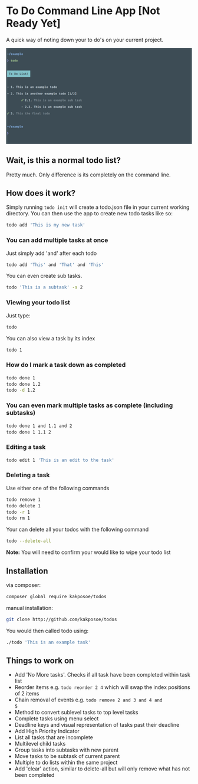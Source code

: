 # To Do Command Line App [Not Ready Yet]

A quick way of noting down your to do's on your current project.

![Todo App](example.png)

## Wait, is this a normal todo list?
Pretty much. Only difference is its completely on the command line. 

## How does it work?
Simply running ```todo init``` will create a todo.json file in your current working directory. You can then use the app to create new todo tasks like so:
```bash
todo add 'This is my new task'
```

### You can add multiple tasks at once
Just simply add 'and' after each todo  
```bash
todo add 'This' and 'That' and 'This'
```

You can even create sub tasks.  
```bash
todo 'This is a subtask' -s 2
```

### Viewing your todo list
Just type:
```bash
todo
```

You can also view a task by its index
```bash
todo 1
```

### How do I mark a task down as completed
```bash
todo done 1
todo done 1.2
todo -d 1.2
```

### You can even mark multiple tasks as complete (including subtasks)
```bash
todo done 1 and 1.1 and 2
todo done 1 1.1 2
```

### Editing a task
```bash
todo edit 1 'This is an edit to the task'
```

### Deleting a task
Use either one of the following commands
```bash
todo remove 1
todo delete 1
todo -r 1
todo rm 1
```

Your can delete all your todos with the following command 
```bash
todo --delete-all
```
**Note:** You will need to confirm your would like to wipe your todo list

## Installation
via composer:
```bash
composer global require kakposoe/todos
```
manual installation:
```bash
git clone http://github.com/kakposoe/todos 
```

You would then called todo using:
```bash
./todo 'This is an example task'
```

## Things to work on
- Add 'No More tasks'. Checks if all task have been completed within task list
- Reorder items e.g. <code>todo reorder 2 4</code> which will swap the index positions of 2 items
- Chain removal of events e.g. <code>todo remove 2 and 3 and 4 and 5</code>
- Method to convert sublevel tasks to top level tasks
- Complete tasks using menu select
- Deadline keys and visual representation of tasks past their deadline
- Add High Priority Indicator
- List all tasks that are incomplete
- Multilevel child tasks
- Group tasks into subtasks with new parent
- Move tasks to be subtask of current parent
- Multiple to do lists within the same project
- Add 'clear' action, similar to delete-all but will only remove what has not been completed
